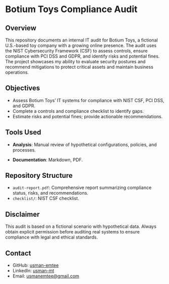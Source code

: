 # Botium Toys Compliance Audit

## Overview
This repository documents an internal IT audit for Botium Toys, a fictional U.S.-based toy company with a growing online presence. The audit uses the NIST Cybersecurity Framework (CSF) to assess controls, ensure compliance with PCI DSS and GDPR, and identify risks and potential fines. The project showcases my ability to evaluate security postures and recommend mitigations to protect critical assets and maintain business operations.

## Objectives
- Assess Botium Toys’ IT systems for compliance with NIST CSF, PCI DSS, and GDPR.
- Complete a controls and compliance checklist to identify gaps.
- Estimate risks and potential fines; provide actionable recommendations.

## Tools Used
- **Analysis**: Manual review of hypothetical configurations, policies, and processes.

- **Documentation**: Markdown, PDF.

## Repository Structure
- `audit-report.pdf`: Comprehensive report summarizing compliance status, risks, and recommendations.
- `checklist/`: NIST CSF checklist.


## Disclaimer
This audit is based on a fictional scenario with hypothetical data. Always obtain explicit permission before auditing real systems to ensure compliance with legal and ethical standards.

## Contact
- GitHub: [usman-emtee](https://github.com/usman-emtee)
- LinkedIn: [usman-mt](https://linkedin.com/in/usman-mt)
- Email: usmanemtee@gmail.com
